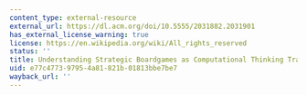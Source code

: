 ```yaml
---
content_type: external-resource
external_url: https://dl.acm.org/doi/10.5555/2031882.2031901
has_external_license_warning: true
license: https://en.wikipedia.org/wiki/All_rights_reserved
status: ''
title: Understanding Strategic Boardgames as Computational Thinking Training Machines
uid: e77c4773-9795-4a81-821b-01813bbe7be7
wayback_url: ''
---
```

